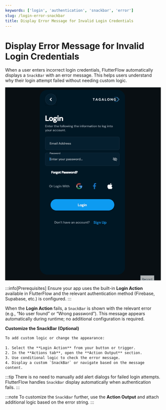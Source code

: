 ```yaml
---
keywords: ['login', 'authentication', 'snackbar', 'error']
slug: /login-error-snackbar
title: Display Error Message for Invalid Login Credentials
---
```


# Display Error Message for Invalid Login Credentials

When a user enters incorrect login credentials, FlutterFlow automatically displays a `SnackBar` with an error message. This helps users understand why their login attempt failed without needing custom logic.

![](../imgs/20250430121519975010.gif)

:::info[Prerequisites]
Ensure your app uses the built-in **Login Action** available in FlutterFlow and the relevant authentication method (Firebase, Supabase, etc.) is configured.
:::

When the **Login Action** fails, a `SnackBar` is shown with the relevant error (e.g., “No user found” or “Wrong password”). This message appears automatically during runtime; no additional configuration is required.

**Customize the SnackBar (Optional)**

    To add custom logic or change the appearance:

    1. Select the **Login Action** from your button or trigger.
    2. In the **Actions tab**, open the **Action Output** section.
    3. Use conditional logic to check the error message.
    4. Display a custom `SnackBar` or navigate based on the message content.

:::tip
There is no need to manually add alert dialogs for failed login attempts. FlutterFlow handles `SnackBar` display automatically when authentication fails.
:::

:::note
To customize the `SnackBar` further, use the **Action Output** and attach additional logic based on the error string.
:::
